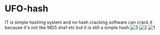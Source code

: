 # UFO-hash
IT is simple hashing system and no hash cracking software can crack it because it's not like MD5 sha1 etc but it is still a simple hash 
![3](https://github.com/NikhilMAAN/UFO-hash/assets/150668236/25b9162c-845a-40e4-b09f-8104f3740b45)
![2](https://github.com/NikhilMAAN/UFO-hash/assets/150668236/a3936a53-2d08-4fbc-bc8f-051bb54acf09)
![1](https://github.com/NikhilMAAN/UFO-hash/assets/150668236/e508c528-1aee-41e1-9da8-41fca3aff9e1)
